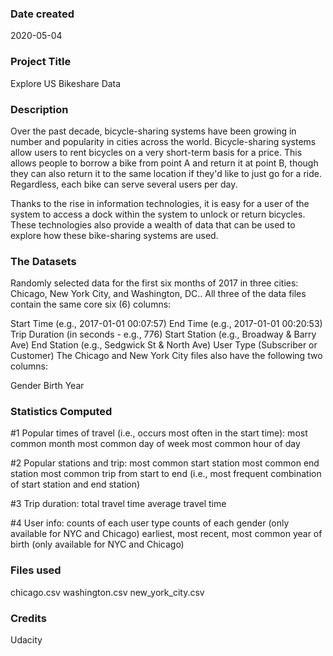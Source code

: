 ### Date created
2020-05-04

### Project Title
Explore US Bikeshare Data

### Description
Over the past decade, bicycle-sharing systems have been growing in number and popularity in cities across the world. Bicycle-sharing systems allow users to rent bicycles on a very short-term basis for a price. This allows people to borrow a bike from point A and return it at point B, though they can also return it to the same location if they'd like to just go for a ride. Regardless, each bike can serve several users per day.

Thanks to the rise in information technologies, it is easy for a user of the system to access a dock within the system to unlock or return bicycles. These technologies also provide a wealth of data that can be used to explore how these bike-sharing systems are used.

### The Datasets
Randomly selected data for the first six months of 2017 in three cities: Chicago, New York City, and Washington, DC.. All three of the data files contain the same core six (6) columns:

Start Time (e.g., 2017-01-01 00:07:57)
End Time (e.g., 2017-01-01 00:20:53)
Trip Duration (in seconds - e.g., 776)
Start Station (e.g., Broadway & Barry Ave)
End Station (e.g., Sedgwick St & North Ave)
User Type (Subscriber or Customer)
The Chicago and New York City files also have the following two columns:

Gender
Birth Year

### Statistics Computed
#1 Popular times of travel (i.e., occurs most often in the start time):
most common month
most common day of week
most common hour of day

#2 Popular stations and trip:
most common start station
most common end station
most common trip from start to end (i.e., most frequent combination of start station and end station)

#3 Trip duration:
total travel time
average travel time

#4 User info:
counts of each user type
counts of each gender (only available for NYC and Chicago)
earliest, most recent, most common year of birth (only available for NYC and Chicago)

### Files used
chicago.csv
washington.csv
new_york_city.csv

### Credits
Udacity

